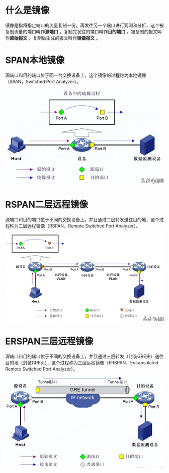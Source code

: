 # 什么是镜像

镜像是指将指定端口的流量复制一份，再发往另一个端口进行观测和分析，这个被复制流量的端口叫作**源端口** ，复制完发往的端口叫作**目的端口** 。被复制的报文叫作**原始报文** ，复制后生成的报文叫作**镜像报文** 。

# SPAN本地镜像

源端口和目的端口位于同一台交换设备上，这个镜像的过程称为本地镜像（SPAN，Switched Port Analyzer）。

![](assets/20250320_141603_image.png)

# RSPAN二层远程镜像

源端口和目的端口位于不同的交换设备上，并且通过二层转发送往目的地，这个过程称为二层远程镜像（RSPAN，Remote Switched Port Analyzer）。

![](assets/20250320_141618_image.png)

# ERSPAN三层远程镜像

源端口和目的端口位于不同的交换设备上，并且通过三层转发（封装GRE头）送往目的地（封装GRE头），这个过程称为三层远程镜像（ERSPAN，Encapsulated Remote Switched Port Analyzer）。

![](assets/20250320_141636_image.png)
